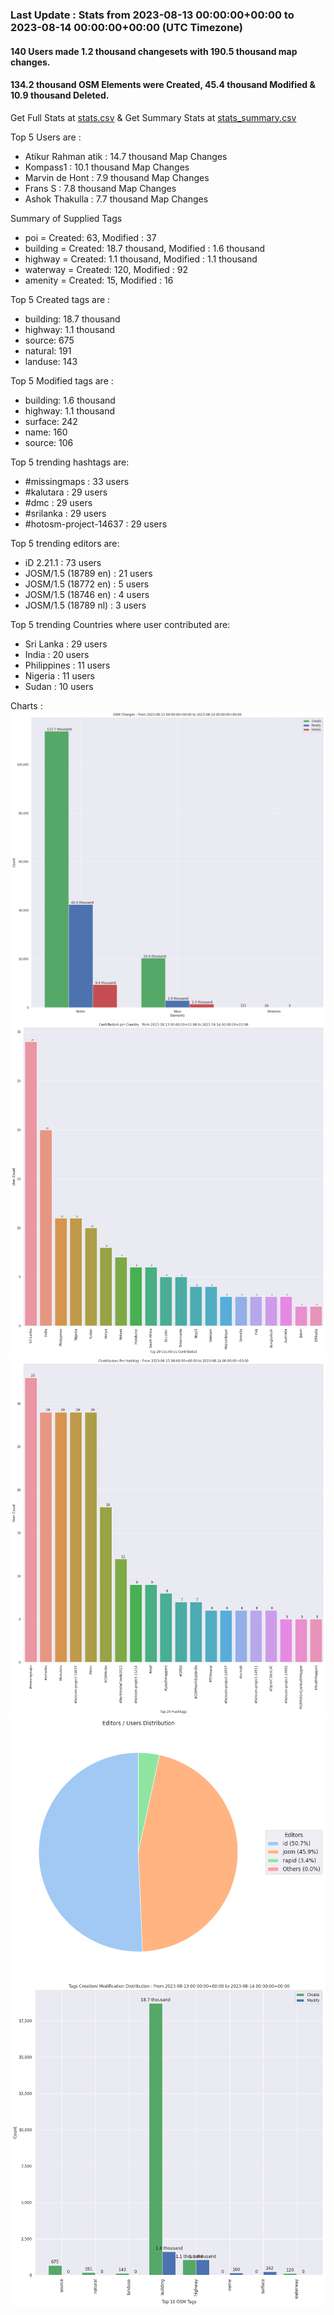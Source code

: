 ### Last Update : Stats from 2023-08-13 00:00:00+00:00 to 2023-08-14 00:00:00+00:00 (UTC Timezone)

#### 140 Users made 1.2 thousand changesets with 190.5 thousand map changes.
#### 134.2 thousand OSM Elements were Created, 45.4 thousand Modified & 10.9 thousand Deleted.
Get Full Stats at [stats.csv](/stats/hotosm/Daily/stats.csv)
 & Get Summary Stats at [stats_summary.csv](/stats/hotosm/Daily/stats_summary.csv)

Top 5 Users are : 
- Atikur Rahman atik : 14.7 thousand Map Changes
- Kompass1 : 10.1 thousand Map Changes
- Marvin de Hont : 7.9 thousand Map Changes
- Frans S : 7.8 thousand Map Changes
- Ashok Thakulla : 7.7 thousand Map Changes

Summary of Supplied Tags
- poi = Created: 63, Modified : 37
- building = Created: 18.7 thousand, Modified : 1.6 thousand
- highway = Created: 1.1 thousand, Modified : 1.1 thousand
- waterway = Created: 120, Modified : 92
- amenity = Created: 15, Modified : 16


Top 5 Created tags are :
- building: 18.7 thousand
- highway: 1.1 thousand
- source: 675
- natural: 191
- landuse: 143


Top 5 Modified tags are :
- building: 1.6 thousand
- highway: 1.1 thousand
- surface: 242
- name: 160
- source: 106


Top 5 trending hashtags are:
- #missingmaps : 33 users
- #kalutara : 29 users
- #dmc : 29 users
- #srilanka : 29 users
- #hotosm-project-14637 : 29 users


Top 5 trending editors are:
- iD 2.21.1 : 73 users
- JOSM/1.5 (18789 en) : 21 users
- JOSM/1.5 (18772 en) : 5 users
- JOSM/1.5 (18746 en) : 4 users
- JOSM/1.5 (18789 nl) : 3 users


Top 5 trending Countries where user contributed are:
- Sri Lanka : 29 users
- India : 20 users
- Philippines : 11 users
- Nigeria : 11 users
- Sudan : 10 users


 Charts : 
![Alt text](./stats_osm_changes.png) 
![Alt text](./stats_users_per_country.png) 
![Alt text](./stats_users_per_hashtag.png) 
![Alt text](./stats_editors_pie_chart.png) 
![Alt text](./stats_tags.png) 
